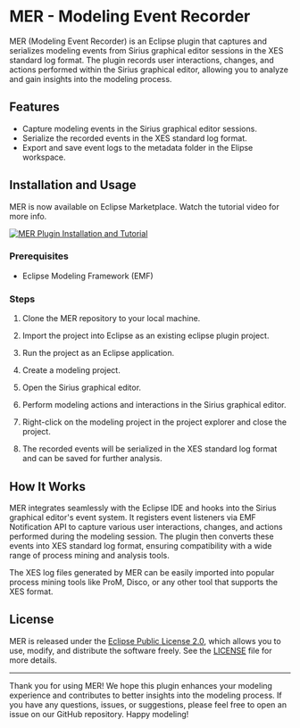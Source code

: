 # MER - Modeling Event Recorder

MER (Modeling Event Recorder) is an Eclipse plugin that captures and serializes modeling events from Sirius graphical editor sessions in the XES standard log format. The plugin records user interactions, changes, and actions performed within the Sirius graphical editor, allowing you to analyze and gain insights into the modeling process.

## Features

- Capture modeling events in the Sirius graphical editor sessions.
- Serialize the recorded events in the XES standard log format.
- Export and save event logs to the metadata folder in the Elipse workspace.

## Installation and Usage
MER is now available on Eclipse Marketplace. Watch the tutorial video for more info.

[![MER Plugin Installation and Tutorial](https://i.vimeocdn.com/video/1714600721-7b7ee922f3ef6ff387cb5da9c4a8ff906fe16f1fc100dc8058e741d183b5aa46-d_295x166.jpg)](https://vimeo.com/857471333)

### Prerequisites

- Eclipse Modeling Framework (EMF)

### Steps

1. Clone the MER repository to your local machine.
   
2. Import the project into Eclipse as an existing eclipse plugin project.

3. Run the project as an Eclipse application.

4. Create a modeling project.

5. Open the Sirius graphical editor.

6. Perform modeling actions and interactions in the Sirius graphical editor.

8. Right-click on the modeling project in the project explorer and close the project.

9. The recorded events will be serialized in the XES standard log format and can be saved for further analysis.

## How It Works

MER integrates seamlessly with the Eclipse IDE and hooks into the Sirius graphical editor's event system. It registers event listeners via EMF Notification API to capture various user interactions, changes, and actions performed during the modeling session. The plugin then converts these events into XES standard log format, ensuring compatibility with a wide range of process mining and analysis tools.

The XES log files generated by MER can be easily imported into popular process mining tools like ProM, Disco, or any other tool that supports the XES format.

## License

MER is released under the [Eclipse Public License 2.0](LICENSE), which allows you to use, modify, and distribute the software freely. See the [LICENSE](LICENSE) file for more details.

---

Thank you for using MER! We hope this plugin enhances your modeling experience and contributes to better insights into the modeling process. If you have any questions, issues, or suggestions, please feel free to open an issue on our GitHub repository. Happy modeling!
